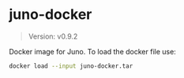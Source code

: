 # juno-docker

> Version: v0.9.2

Docker image for Juno. To load the docker file use:

```bash
docker load --input juno-docker.tar
```

